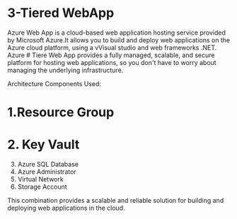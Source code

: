 # 3-Tiered WebApp
Azure Web App is a cloud-based web application hosting service provided by Microsoft Azure.It allows you to build and deploy web applications on the Azure cloud platform, using a vVisual studio and web frameworks  .NET. Azure # Tiere Web App provides a fully managed, scalable, and secure platform for hosting web applications, so you don't have to worry about managing the underlying infrastructure.

Architecture Components Used:
# 1.Resource Group
# 2. Key Vault
3. Azure SQL Database
4. Azure Administrator
5. Virtual Network
6. Storage Account

This combination provides a scalable and reliable solution for building and deploying web applications in the cloud.
